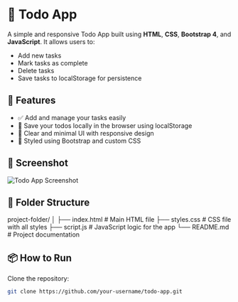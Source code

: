 # 📝 Todo App

A simple and responsive Todo App built using **HTML**, **CSS**, **Bootstrap 4**, and **JavaScript**. It allows users to:

- Add new tasks
- Mark tasks as complete
- Delete tasks
- Save tasks to localStorage for persistence

## 🚀 Features

- ✅ Add and manage your tasks easily
- 💾 Save your todos locally in the browser using localStorage
- 🧹 Clear and minimal UI with responsive design
- 🎨 Styled using Bootstrap and custom CSS

## 📸 Screenshot

![Todo App Screenshot](screenshot.png) <!-- You can change the file name if needed -->

## 📁 Folder Structure

project-folder/
│
├── index.html # Main HTML file
├── styles.css # CSS file with all styles
├── script.js # JavaScript logic for the app
└── README.md # Project documentation



## 📦 How to Run

  Clone the repository:

   ```bash
   git clone https://github.com/your-username/todo-app.git
